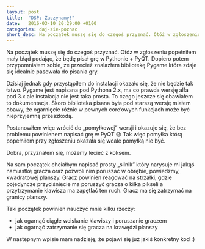 ```yaml
---
layout: post
title:  "DSP: Zaczynamy!"
date:   2016-03-10 20:29:00 +0100
categories: daj-sie-poznac
short_desc: Na początek muszę się do czegoś przyznać. Otóż w zgłoszeniu popełniłem mały błąd podając, że będę pisał grę w Pythonie + PyQT. Dopiero potem przypomniałem sobie, że...
---
```

Na początek muszę się do czegoś przyznać. Otóż w zgłoszeniu popełniłem mały błąd podając, że będę pisał grę w Pythonie + PyQT. Dopiero potem przypomniałem sobie, że przecież znalazłem bibliotekę Pygame która zdaje się idealnie pasowała do pisania gry.

Dzisiaj jednak gdy przystąpiłem do instalacji okazało się, że nie będzie tak łatwo. Pygame jest napisana pod Pythona 2.x, ma co prawda wersję alfa pod 3.x ale instalacja nie jest taka prosta. To czego jeszcze się obawiałem to dokumentacja. Skoro biblioteka pisana była pod starszą wersję miałem obawy, że ogarnięcie różnic w pewnych core’owych funkcjach może być nieprzyjemną przeszkodą.

Postanowiłem więc wrócić do „pomyłkowej” wersji i okazuje się, że bez problemu powinienem napisać grę w PyQT 😃 Tak więc pomyłka którą popełniłem przy zgłoszeniu okazała się wcale pomyłką nie być.

Dobra, przyznałem się, możemy lecieć z koksem.

Na sam początek chciałbym napisać prosty „silnik” który narysuje mi jakąś namiastkę gracza oraz pozwoli nim poruszać w obrębie, powiedzmy, kwadratowej planszy. Gracz powinien reagować na strzałki, gdzie pojedyncze przyciśnięcie ma poruszyć gracza o kilka pikseli a przytrzymanie klawisza ma zapętlać ten ruch. Gracz ma się zatrzymać na granicy planszy.

Taki początek powinien nauczyć mnie kilku rzeczy:
* jak ogarnąć ciągłe wciskanie klawiszy i poruszanie graczem
* jak ogarnąć zatrzymanie się gracza na krawędzi planszy

W następnym wpisie mam nadzieję, że pojawi się już jakiś konkretny kod :)
